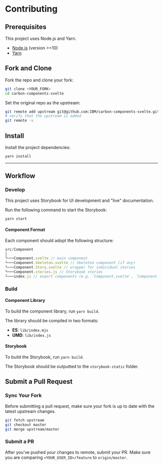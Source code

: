 # Contributing

## Prerequisites

This project uses Node.js and Yarn.

- [Node.js](https://nodejs.org/en/download/package-manager/#macos) (version >=10)
- [Yarn](https://yarnpkg.com/en/docs/install#mac-stable)

## Fork and Clone

Fork the repo and clone your fork:

```bash
git clone <YOUR_FORK>
cd carbon-components-svelte
```

Set the original repo as the upstream:

```bash
git remote add upstream git@github.com:IBM/carbon-components-svelte.git
# verify that the upstream is added
git remote -v
```

## Install

Install the project dependencies:

```bash
yarn install
```

---

## Workflow

### Develop

This project uses Storybook for UI development and "live" documentation.

Run the following command to start the Storybook:

```bash
yarn start
```

#### Component Format

Each component should adopt the following structure:

```js
src/Component
│
└───Component.svelte // main component
└───Component.Skeleton.svelte // Skeleton component (if any)
└───Component.Story.svelte // wrapper for individual stories
└───Component.stories.js // Storybook stories
└───index.js // export components (e.g. `Component.svelte`, `Component.Skeleton.svelte`)
```

### Build

#### Component Library

To build the component library, run `yarn build`.

The library should be compiled in two formats:

- **ES**: `lib/index.mjs`
- **UMD**: `lib/index.js`

#### Storybook

To build the Storybook, run `yarn build`.

The Storybook should be outputted to the `storybook-static` folder.

## Submit a Pull Request

### Sync Your Fork

Before submitting a pull request, make sure your fork is up to date with the latest upstream changes.

```bash
git fetch upstream
git checkout master
git merge upstream/master
```

### Submit a PR

After you've pushed your changes to remote, submit your PR. Make sure you are comparing `<YOUR_USER_ID>/feature` to `origin/master`.
